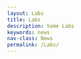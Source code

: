```yaml
---
layout: Labs
title: Labs
description: Some Labs
keywords: news
nav-class: News
permalink: /Labs/
---
```

